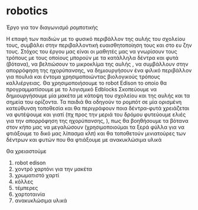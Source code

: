 # robotics
Έργο για τον διαγωνισμό ρομποτικής

Η επαφή των παιδιών με το φυσικό περιβάλλον της αυλής του σχολείου τους, συμβάλει στην περιβαλλοντική ευαισθητοποίηση τους και στο ευ ζην τους.
Στόχος του έργου μας είναι οι μαθητές μας να γνωρίσουν τους τρόπους με τους οποίους μπορούν  με τα κατάλληλα δέντρα και φυτά (βότανα), να βελτιώσουν το μικροκλίμα της αυλής , να συμβάλλουν στην απορρόφηση της ηχορύπανσης, να δημιουργήσουν ένα φιλικό περιβάλλον για πουλιά και έντομα χρησιμοποιώντας βιολογικούς τρόπους καλλιέργειας. 
Θα χρησιμοποιήσουμε το robot Edison το οποίο θα προγραμματίσουμε με το λογισμικό Edblocks
Σκοπεύουμε να δημιουργήσουμε μία μακέτα με  κάτοψη του σχολείου και της αυλής και τα σημεία του ορίζοντα. Τα παιδιά θα οδηγούν το ρομπότ σε μία ορισμένη κατεύθυνση τοποθεσία και θα περιγράφουν ποια δέντρα-φυτά χρειάζεται να φυτέψουμε και γιατί (πχ προς την μεριά του δρόμου φυτεύουμε ελιές για την απορρόφηση της ηχορύπανσης, ), πως θα βοηθήσουμε τα βότανα στον κήπο μας να μεγαλώσουν (χρησιμοποιούμαι τα ξερά φύλλα για να φτιάξουμε το δικό μας λίπασμα κλπ) και θα τοποθετούν μινιατούρες των δέντρων και φυτών που θα φτιάξουμε με ανακυκλώσιμα υλικά

Θα χρειαστούμε

1) robot edison
2) χοντρό χαρτόνι για την μακέτα
3) χρωματιστό χαρτί
4) κόλλες
5) τέμπερες
6) χαρτοταινία
7) ανακυκλώσιμα υλικά
